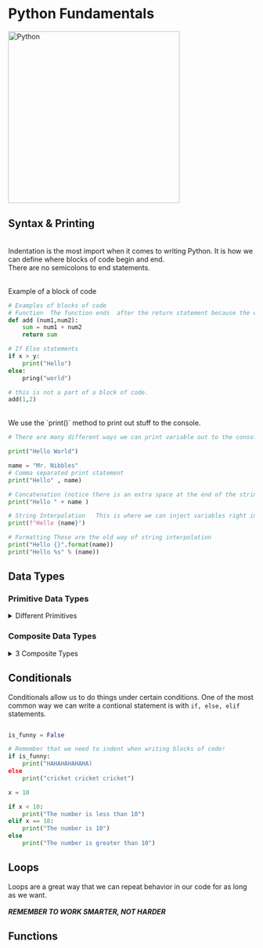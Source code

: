 # Python Fundamentals

<img src="https://github.com/adion81/python_lectures/blob/master/assets/python.png" alt="Python" width="350px" > 


## Syntax & Printing
<br>
Indentation is the most import when it comes to writing Python.  It is how we can define where blocks of code begin and end.<br>
There are no semicolons to end statements.<br>
<br>

Example of a block of code
```py
# Examples of blocks of code
# Function  The function ends  after the return statement because the endentation stops on that line.
def add (num1,num2):
    sum = num1 + num2
    return sum

# If Else statements
if x > y:
    print("Hello")
else:
    pring("world")

# this is not a part of a block of code.
add(1,2)
```
<br>
We use the `print()` method to print out stuff to the console.


```py
# There are many different ways we can print variable out to the console.

print("Hello World")

name = "Mr. Nibbles"
# Comma separated print statement
print("Hello" , name)

# Concatenation (notice there is an extra space at the end of the string)
print("Hello " + name )

# String Interpolation   This is where we can inject variables right into the string.
print(f"Hello {name}")

# Formatting These are the old way of string interpolation
print("Hello {}".format(name))
print("Hello %s" % (name))
```

## Data Types

### Primitive Data Types

<details>
    <summary>Different Primitives</summary>
    <ol>
        <li>Boolean</li>
        <li>Number</li>
        <li>Floats</li>
        <li>String</li>
    </ol>

    ```py

    # Boolean is a binary type that is either True or False.
    is_Cool = True

    # Numbers can sometimes be called integers.
    num = 10

    # Floats are numbers with decimal places.
    pi = 3.14

    # Strings are a series of alphanumeric characters.
    name = "Benny Bob"

    ```
</details>


### Composite Data Types

<details>
    <summary>3 Composite Types</summary>
    <ol>
        <li>Tuples</li>
        <li>Lists</li>
        <li>Dictionaries</li>
    </ol>

    ```py

    # Tuples are immutable composite types that act like an array in JavaScript.  But you can't reassign the values.
    tup_banana = ("apple",3,true,(4,5))
    
    # Lists are equivalent to arrays in JavaScript.  They can hold any data type you want.
    food_list = ["Gummy Bears","Pie","Nutella"]

    # Dictionaries are Key Value pair types.
    ninja = { 'name': 'Adrien' , 'age' : 38, "is_cool": True }

    ```
    Helpful hint : You can find the length of a list with the `len()` method.<br>
    <br>

    ```py
    list = [1,2,3,4,5]
    print(len(list))
    # prints out 5

    ```
</details>


## Conditionals

Conditionals allow us to do things under certain conditions.  One of the most common way we can write a contional statement is with  `if, else, elif` statements.

```py

is_funny = False

# Remember that we need to indent when writing blocks of code!
if is_funny:
    print("HAHAHAHAHAHA)
else
    print("cricket cricket cricket")

x = 10

if x < 10:
    print("The number is less than 10")
elif x == 10:
    print("The number is 10")
else
    print("The number is greater than 10")

```

## Loops

Loops are a great way that we can repeat behavior in our code for as long as we want.<br>
<br>
***REMEMBER TO WORK SMARTER, NOT HARDER***
<br>





## Functions

